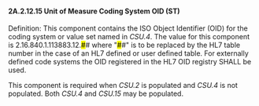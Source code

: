 #### 2A.2.12.15 Unit of Measure Coding System OID (ST)

Definition: This component contains the ISO Object Identifier (OID) for the coding system or value set named in _CSU.4_. The value for this component is 2.16.840.1.113883.12.<mark>#</mark># where "<mark>#</mark>#" is to be replaced by the HL7 table number in the case of an HL7 defined or user defined table. For externally defined code systems the OID registered in the HL7 OID registry SHALL be used.

This component is required when _CSU.2_ is populated and _CSU.4_ is not populated. Both _CSU.4_ and _CSU.15_ may be populated.
